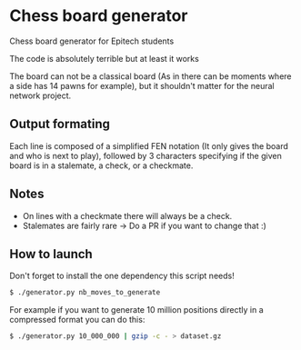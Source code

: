 # Chess board generator

Chess board generator for Epitech students

The code is absolutely terrible but at least it works

The board can not be a classical board (As in there can be moments where a
side has 14 pawns for example), but it shouldn't matter for the neural network
project.

## Output formating

Each line is composed of a simplified FEN notation (It only gives the board and
who is next to play), followed by 3 characters specifying if the given board is
in a stalemate, a check, or a checkmate.

## Notes

 - On lines with a checkmate there will always be a check.
 - Stalemates are fairly rare -> Do a PR if you want to change that :)

## How to launch

Don't forget to install the one dependency this script needs!

```sh
$ ./generator.py nb_moves_to_generate
```

For example if you want to generate 10 million positions directly in a
compressed format you can do this:

```sh
$ ./generator.py 10_000_000 | gzip -c - > dataset.gz
```
